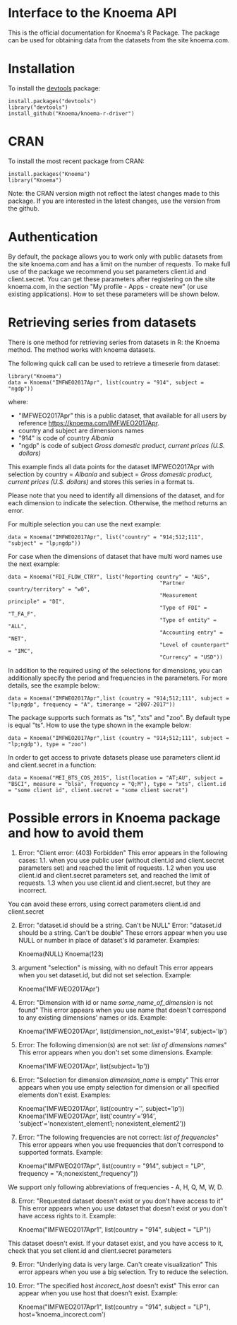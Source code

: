 Interface to the Knoema API
========

This is the official documentation for Knoema's R Package. The package can be used for obtaining data from the datasets from the site knoema.com.

# Installation

To install the [devtools](https://cran.r-project.org/package=devtools) package:

    install.packages("devtools")
    library("devtools")
    install_github("Knoema/knoema-r-driver")
    
# CRAN
To install the most recent package from CRAN:

    install.packages("Knoema")
    library("Knoema")
    
Note: the CRAN version migth not reflect the latest changes made to this package. If you are interested in the latest changes, use the version from the github.  

# Authentication
By default, the package allows you to work only with public datasets from the site knoema.com and has a limit on the number of requests.
To make full use of the package we recommend you set parameters client.id and client.secret. You can get these parameters after registering on the site knoema.com, in the section "My profile - Apps - create new" (or use existing applications).
How to set these parameters will be shown below.

# Retrieving series from datasets
There is one method for retrieving series from datasets in R: the Knoema method. The method works with knoema datasets.

The following quick call can be used to retrieve a timeserie from dataset:

    library("Knoema")
    data = Knoema("IMFWEO2017Apr", list(country = "914", subject = "ngdp"))
   
where:

* "IMFWEO2017Apr" this is a public dataset, that available for all users by reference https://knoema.com/IMFWEO2017Apr.
* country and subject are dimensions names
* "914" is code of country *Albania*
* "ngdp" is code of subject *Gross domestic product, current prices (U.S. dollars)*

This example finds all data points for the dataset IMFWEO2017Apr with selection by country = *Albania* and subject =  *Gross domestic product, current prices (U.S. dollars)* and stores this series in a format ts. 

Please note that you need to identify all dimensions of the dataset, and for each dimension to indicate the selection. Otherwise, the method returns an error.

For multiple selection you can use the next example:
  
    data = Knoema("IMFWEO2017Apr", list("country" = "914;512;111", "subject" = "lp;ngdp"))
    
For case when the dimensions of dataset that have multi word names use the next example:

    data = Knoema("FDI_FLOW_CTRY", list("Reporting country" = "AUS",
                                                    "Partner country/territory" = "w0",
                                                    "Measurement principle" = "DI",
                                                    "Type of FDI" = "T_FA_F",
                                                    "Type of entity" = "ALL",
                                                    "Accounting entry" = "NET",
                                                    "Level of counterpart" = "IMC",
                                                    "Currency" = "USD"))   

In addition to the required using of the selections for dimensions, you can additionally specify the period and frequencies in the parameters. For more details, see the example below:

    data = Knoema("IMFWEO2017Apr",list (country = "914;512;111", subject = "lp;ngdp", frequency = "A", timerange = "2007-2017"))
    
The package supports such formats as "ts", "xts" and "zoo". By default type is equal "ts". How to use the type shown in the example below:

    data = Knoema("IMFWEO2017Apr",list (country = "914;512;111", subject = "lp;ngdp"), type = "zoo") 
    
In order to get access to private datasets please use parameters client.id and client.secret in a function:

    data = Knoema("MEI_BTS_COS_2015", list(location = "AT;AU", subject = "BSCI", measure = "blsa", frequency = "Q;M"), type = "xts", client.id = "some client id", client.secret = "some client secret")

# Possible errors in Knoema package and how to avoid them
1.  Error: "Client error: (403) Forbidden"
This error appears in the following cases:
1.1. when you use public user (without client.id and client.secret parameters set) and reached the limit of requests.
1.2  when you use client.id and client.secret parameters set, and reached the limit of requests.
1.3  when you use client.id and client.secret, but they are incorrect.

You can avoid these errors, using correct parameters client.id and client.secret

2.  Error: "dataset.id should be a string. Can't be NULL"
    Error: "dataset.id should be a string. Can't be double"
These errors appear when you use NULL or number in place of dataset's Id parameter.
Examples:

    Knoema(NULL)
    Knoema(123)

3. argument "selection" is missing, with no default
This error appears when you set dataset.id, but did not set selection.
Example:

    Knoema('IMFWEO2017Apr')

4. Error: "Dimension with id or name *some_name_of_dimension* is not found"
This error appears when you use name that doesn't correspond to any existing dimensions' names or ids.
Example:

    Knoema('IMFWEO2017Apr', list(dimension_not_exist='914', subject='lp')

5.  Error:  The following dimension(s) are not set: *list of dimensions names*"
This error appears when you don't set some dimensions.
Example:

    Knoema('IMFWEO2017Apr', list(subject='lp'))

6. Error: "Selection for dimension *dimension_name* is empty"
This error appears when you use empty selection for dimension or all specified elements don't exist.
Examples:

    Knoema('IMFWEO2017Apr', list(country ='', subject='lp'))
    Knoema('IMFWEO2017Apr', list('country'='914', 'subject'='nonexistent_element1; nonexistent_element2'))

7. Error: "The following frequencies are not correct: *list of frequencies*"
This error appears when you use frequencies that don't correspond to supported formats.
Example:

    Knoema("IMFWEO2017Apr", list(country = "914", subject = "LP", frequency = "A;nonexistent_frequency"))
    
We support only following abbreviations of frequencies - A, H, Q, M, W, D.

8. Error: "Requested dataset doesn't exist or you don't have access to it"
This error appears when you use dataset that doesn't exist or you don't have access rights to it.
Example:

    Knoema("IMFWEO2017Apr1", list(country = "914", subject = "LP"))
    
This dataset doesn't exist. If your dataset exist, and you have access to it, check that you set client.id and client.secret parameters

9. Error: "Underlying data is very large. Can't create visualization"
This error appears when you use a big selection. Try to reduce the selection.

10. Error: "The specified host *incorect_host* doesn't exist"
This error can appear when you use host that doesn't exist.
Example:

     Knoema("IMFWEO2017Apr1", list(country = "914", subject = "LP"), host='knoema_incorect.com')


